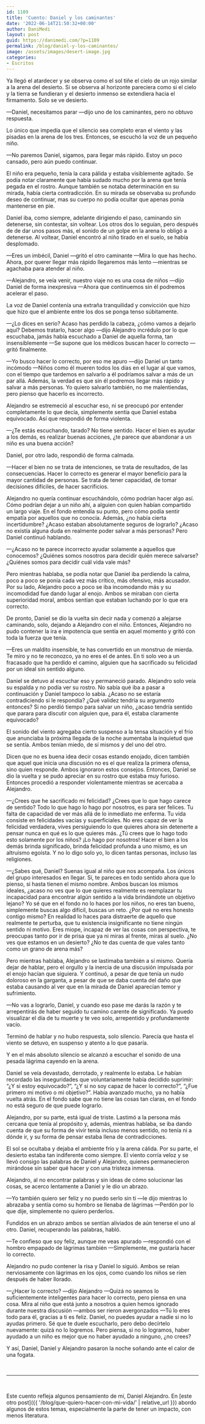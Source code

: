 ```yaml
---
id: 1109
title: 'Cuento: Daniel y los caminantes'
date: '2022-06-14T21:50:32+00:00'
author: DaniMedi
layout: post
guid: https://danimedi.com/?p=1109
permalink: /blog/daniel-y-los-caminantes/
image: /assets/images/desert-image.jpg
categories:
- Escritos
---
```


Ya llegó el atardecer y se observa como el sol tiñe el cielo de un rojo similar a la arena del desierto. Si se observa al horizonte pareciera como si el cielo y la tierra se fundieran y el desierto inmenso se extendiera hacia el firmamento. Solo se ve desierto.

—Daniel, necesitamos parar —dijo uno de los caminantes, pero no obtuvo respuesta.

Lo único que impedía que el silencio sea completo eran el viento y las pisadas en la arena de los tres. Entonces, se escuchó la voz de un pequeño niño.

—No paremos Daniel, sigamos, para llegar más rápido. Estoy un poco cansado, pero aún puedo continuar.

El niño era pequeño, tenía la cara pálida y estaba visiblemente agitado. Se podía notar claramente que había sudado mucho por la arena que tenía pegada en el rostro. Aunque también se notaba determinación en su mirada, había cierta contradicción. En su mirada se observaba su profundo deseo de continuar, mas su cuerpo no podía ocultar que apenas ponía mantenerse en pie.

Daniel iba, como siempre, adelante dirigiendo el paso, caminando sin detenerse, sin contestar, sin voltear. Los otros dos lo seguían, pero después de de dar unos pasos más, el sonido de un golpe en la arena lo obligó a detenerse. Al voltear, Daniel encontró al niño tirado en el suelo, se había desplomado.

—Eres un imbécil, Daniel —gritó el otro caminante —Mira lo que has hecho. Ahora, por querer llegar más rápido llegaremos más lento —mientras se agachaba para atender al niño.

—Alejandro, se veía venir, nuestro viaje no es una cosa de niños —dijo Daniel de forma inexpresiva —Ahora que continuemos sin él podremos acelerar el paso.

La voz de Daniel contenía una extraña tranquilidad y convicción que hizo que hizo que el ambiente entre los dos se ponga tenso súbitamente.

—¿Lo dices en serio? Acaso has perdido la cabeza, ¿cómo vamos a dejarlo aquí? Debemos tratarlo, hacer algo —dijo Alejandro incrédulo por lo que escuchaba, jamás había escuchado a Daniel de aquella forma, tan insensiblemente —Se supone que los médicos buscan hacer lo correcto —gritó finalmente.

—Yo busco hacer lo correcto, por eso me apuro —dijo Daniel un tanto incómodo —Niños como él mueren todos los días en el lugar al que vamos, con el tiempo que tardemos en salvarlo a él podríamos salvar a más de un par allá. Además, la verdad es que sin él podremos llegar más rápido y salvar a más personas. Yo quiero salvarlo también, no me malentiendas, pero pienso que hacerlo es incorrecto.

Alejandro se estremeció al escuchar eso, ni se preocupó por entender completamente lo que decía, simplemente sentía que Daniel estaba equivocado. Así que respondió de forma violenta.

—¿Te estás escuchando, tarado? No tiene sentido. Hacer el bien es ayudar a los demás, es realizar buenas acciones, ¿te parece que abandonar a un niño es una buena acción?

Daniel, por otro lado, respondió de forma calmada.

—Hacer el bien no se trata de intenciones, se trata de resultados, de las consecuencias. Hacer lo correcto es generar el mayor beneficio para la mayor cantidad de personas. Se trata de tener capacidad, de tomar decisiones difíciles, de hacer sacrificios.

Alejandro no quería continuar escuchándolo, cómo podrían hacer algo así. Cómo podrían dejar a un niño ahí, a alguien con quien habían compartido un largo viaje. En el fondo entendía su punto, pero cómo podía sentir empatía por aquellos que no conocía. Además, ¿no había cierta incertidumbre? ¿Acaso estaban absolutamente seguros de lograrlo? ¿Acaso no existía alguna duda en realmente poder salvar a más personas? Pero Daniel continuó hablando.

—¿Acaso no te parece incorrecto ayudar solamente a aquellos que conocemos? ¿Quiénes somos nosotros para decidir quién merece salvarse? ¿Quiénes somos para decidir cuál vida vale más?

Pero mientras hablaba, se podía notar que Daniel iba perdiendo la calma, poco a poco se ponía cada vez más crítico, más ofensivo, más acusador. Por su lado, Alejandro poco a poco se iba incomodando más y su incomodidad fue dando lugar al enojo. Ambos se miraban con cierta superioridad moral, ambos sentían que estaban luchando por lo que era correcto.

De pronto, Daniel se dio la vuelta sin decir nada y comenzó a alejarse caminando, solo, dejando a Alejandro con el niño. Entonces, Alejandro no pudo contener la ira e impotencia que sentía en aquel momento y gritó con toda la fuerza que tenía.

—Eres un maldito insensible, te has convertido en un monstruo de mierda. Te miro y no te reconozco, ya no eres el de antes. En ti solo veo a un fracasado que ha perdido el camino, alguien que ha sacrificado su felicidad por un ideal sin sentido alguno.

Daniel se detuvo al escuchar eso y permaneció parado. Alejandro solo veía su espalda y no podía ver su rostro. No sabía qué iba a pasar a continuación y Daniel tampoco lo sabía. ¿Acaso no se estaría contradiciendo si le respondía? ¿Qué validez tendría su argumento entonces? Si no perdió tiempo para salvar un niño, ¿acaso tendría sentido que parara para discutir con alguien que, para él, estaba claramente equivocado?

El sonido del viento agregaba cierto suspenso a la tensa situación y el frío que anunciaba la próxima llegada de la noche aumentaba la inquietud que se sentía. Ambos tenían miedo, de sí mismos y del uno del otro.

Dicen que no es buena idea decir cosas estando enojado, dicen también que aquel que inicia una discusión no es el que realiza la primera ofensa, sino quien responde. Ambos ignoraron estos consejos. Entonces, Daniel se dio la vuelta y se pudo apreciar en su rostro que estaba muy furioso. Entonces procedió a responder violentamente mientras se acercaba a Alejandro.

—¿Crees que he sacrificado mi felicidad? ¿Crees que lo que hago carece de sentido? Todo lo que hago lo hago por nosotros, es para ser felices. Tu falta de capacidad de ver más allá de lo inmediato me enferma. Tu vida consiste en felicidades vacías y superficiales. No eres capaz de ver la felicidad verdadera, vives persiguiendo lo que quieres ahora sin detenerte a pensar nunca en qué es lo que quieres más. ¿Tú crees que lo hago todo esto solamente por los niños? ¡Lo hago por nosotros! Hacer el bien a los demás brinda significado, brinda felicidad profunda a uno mismo, es un altruismo egoísta. Y no lo digo solo yo, lo dicen tantas personas, incluso las religiones.

—¿Sabes qué, Daniel? Suenas igual al niño que nos acompaña. Los únicos del grupo interesados en llegar. Sí, te pareces en todo sentido ahora que lo pienso, si hasta tienen el mismo nombre. Ambos buscan los mismos ideales, ¿acaso no ves que lo que quieres realmente es reemplazar tu incapacidad para encontrar algún sentido a la vida brindándote un objetivo lejano? Yo sé que en el fondo no lo haces por los niños, no eres tan bueno, simplemente buscas algo difícil, buscas un reto. ¿Por qué no eres honesto contigo mismo? En realidad lo haces para distraerte de aquello que realmente te perturba, que tu existencia insignificante no tiene ningún sentido ni motivo. Eres miope, incapaz de ver las cosas con perspectiva, te preocupas tanto por ir de prisa que ya ni miras al frente, miras al suelo. ¿No ves que estamos en un desierto? ¿No te das cuenta de que vales tanto como un grano de arena más?

Pero mientras hablaba, Alejandro se lastimaba también a sí mismo. Quería dejar de hablar, pero el orgullo y la inercia de una discusión impulsada por el enojo hacían que siguiera. Y continuó, a pesar de que tenía un nudo doloroso en la garganta, a pesar de que se daba cuenta del daño que estaba causando al ver que en la mirada de Daniel aparecían temor y sufrimiento.

—No vas a lograrlo, Daniel, y cuando eso pase me darás la razón y te arrepentirás de haber seguido tu camino carente de significado. Ya puedo visualizar el día de tu muerte y te veo solo, arrepentido y profundamente vacío.

Terminó de hablar y no hubo respuesta, solo silencio. Parecía que hasta el viento se detuvo, en suspenso y atento a lo que pasaría.

Y en el más absoluto silencio se alcanzó a escuchar el sonido de una pesada lágrima cayendo en la arena.

Daniel se veía devastado, derrotado, y realmente lo estaba. Le habían recordado las inseguridades que voluntariamente había decidido suprimir: “¿Y si estoy equivocado?”, “¿Y si no soy capaz de hacer lo correcto?”, “¿Fue primero mi motivo o mi objetivo?”. Había avanzado mucho, ya no había vuelta atrás. En el fondo sabe que no tiene las cosas tan claras, en el fondo no está seguro de que puede lograrlo.

Alejandro, por su parte, está igual de triste. Lastimó a la persona más cercana que tenía al propósito y, además, mientras hablaba, se iba dando cuenta de que su forma de vivir tenía incluso menos sentido, no tenía ni a dónde ir, y su forma de pensar estaba llena de contradicciones.

El sol se ocultaba y dejaba el ambiente frío y la arena cálida. Por su parte, el desierto estaba tan indiferente como siempre. El viento corría veloz y se llevó consigo las palabras de Daniel y Alejandro, quienes permanecieron mirándose sin saber qué hacer y con una tristeza inmensa.

Alejandro, al no encontrar palabras y sin ideas de cómo solucionar las cosas, se acerco lentamente a Daniel y le dio un abrazo.

—Yo también quiero ser feliz y no puedo serlo sin ti —le dijo mientras lo abrazaba y sentía como su hombro se llenaba de lágrimas —Perdón por lo que dije, simplemente no quiero perderlos.

Fundidos en un abrazo ambos se sentían aliviados de aún tenerse el uno al otro. Daniel, recuperando las palabras, habló.

—Te confieso que soy feliz, aunque me veas apurado —respondió con el hombro empapado de lágrimas también —Simplemente, me gustaría hacer lo correcto.

Alejandro no pudo contener la risa y Daniel lo siguió. Ambos se reían nerviosamente con lágrimas en los ojos, como cuando los niños se ríen después de haber llorado.

—¿Hacer lo correcto? —dijo Alejandro —Quizá no seamos lo suficientemente inteligentes para hacer lo correcto, pero piensa en una cosa. Mira al niño que está junto a nosotros a quien hemos ignorado durante nuestra discusión —ambos ser rieron avergonzados —Tú lo eres todo para él, gracias a ti es feliz. Daniel, no puedes ayudar a nadie si no lo ayudas primero. Sé que te duele escucharlo, pero debo decírtelo nuevamente: quizá no lo logremos. Pero piensa, si no lo logramos, haber ayudado a un niño es mejor que no haber ayudado a ninguno, ¿no crees?

Y así, Daniel, Daniel y Alejandro pasaron la noche soñando ante el calor de una fogata.

<br>

----

<br>

Este cuento refleja algunos pensamiento de mí, Daniel Alejandro. En [este otro post]({{ '/blog/que-quiero-hacer-con-mi-vida/' | relative_url }}) abordo algunos de estos temas, especialmente la parte de tener un impacto, con menos literatura.
